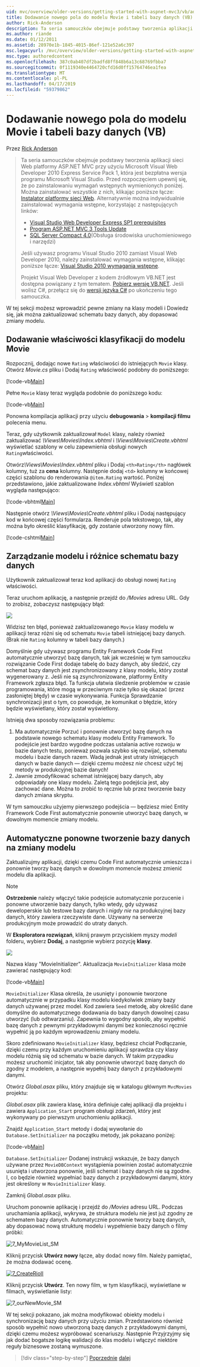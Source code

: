 ```yaml
---
uid: mvc/overview/older-versions/getting-started-with-aspnet-mvc3/vb/adding-a-new-field
title: Dodawanie nowego pola do modelu Movie i tabeli bazy danych (VB) | Dokumentacja firmy Microsoft
author: Rick-Anderson
description: Ta seria samouczków obejmuje podstawy tworzenia aplikacji sieci Web platformy ASP.NET MVC przy użyciu programu Microsoft Visual Web Developer 2010 Express Service Pack 1, czyli...
ms.author: riande
ms.date: 01/12/2011
ms.assetid: 28970e1b-1845-4015-86ef-121e52a6c397
msc.legacyurl: /mvc/overview/older-versions/getting-started-with-aspnet-mvc3/vb/adding-a-new-field
msc.type: authoredcontent
ms.openlocfilehash: 387c0ab407df2badfd8ff848b6a13c68769fbba7
ms.sourcegitcommit: 0f1119340e4464720cfd16d0ff15764746ea1fea
ms.translationtype: MT
ms.contentlocale: pl-PL
ms.lasthandoff: 04/17/2019
ms.locfileid: "59379862"
---
```

# <a name="adding-a-new-field-to-the-movie-model-and-database-table-vb"></a>Dodawanie nowego pola do modelu Movie i tabeli bazy danych (VB)

Przez [Rick Anderson]((https://twitter.com/RickAndMSFT))

> Ta seria samouczków obejmuje podstawy tworzenia aplikacji sieci Web platformy ASP.NET MVC przy użyciu Microsoft Visual Web Developer 2010 Express Service Pack 1, która jest bezpłatna wersja programu Microsoft Visual Studio. Przed rozpoczęciem upewnij się, że po zainstalowaniu wymagań wstępnych wymienionych poniżej. Można zainstalować wszystkie z nich, klikając poniższe łącze: [Instalator platformy sieci Web](https://www.microsoft.com/web/gallery/install.aspx?appid=VWD2010SP1Pack). Alternatywnie można indywidualnie zainstalować wymagania wstępne, korzystając z następujących linków:
> 
> - [Visual Studio Web Developer Express SP1 prerequisites](https://www.microsoft.com/web/gallery/install.aspx?appid=VWD2010SP1Pack)
> - [Program ASP.NET MVC 3 Tools Update](https://www.microsoft.com/web/gallery/install.aspx?appsxml=&amp;appid=MVC3)
> - [SQL Server Compact 4.0](https://www.microsoft.com/web/gallery/install.aspx?appid=SQLCE;SQLCEVSTools_4_0)(Obsługa środowiska uruchomieniowego i narzędzi)
> 
> Jeśli używasz programu Visual Studio 2010 zamiast Visual Web Developer 2010, należy zainstalować wymagania wstępne, klikając poniższe łącze: [Visual Studio 2010 wymagania wstępne](https://www.microsoft.com/web/gallery/install.aspx?appsxml=&amp;appid=VS2010SP1Pack).
> 
> Projekt Visual Web Developer z kodem źródłowym VB.NET jest dostępna powiązany z tym tematem. [Pobierz wersję VB.NET](https://code.msdn.microsoft.com/Introduction-to-MVC-3-10d1b098). Jeśli wolisz C#, przełącz się do [wersji języka C#](../cs/adding-a-new-field.md) po ukończeniu tego samouczka.


W tej sekcji możesz wprowadzić pewne zmiany na klasy modeli i Dowiedz się, jak można zaktualizować schematu bazy danych, aby dopasować zmiany modelu.

## <a name="adding-a-rating-property-to-the-movie-model"></a>Dodawanie właściwości klasyfikacji do modelu Movie

Rozpocznij, dodając nowe `Rating` właściwości do istniejących `Movie` klasy. Otwórz *Movie.cs* pliku i Dodaj `Rating` właściwość podobny do poniższego:

[!code-vb[Main](adding-a-new-field/samples/sample1.vb)]

Pełne `Movie` klasy teraz wygląda podobnie do poniższego kodu:

[!code-vb[Main](adding-a-new-field/samples/sample2.vb)]

Ponowna kompilacja aplikacji przy użyciu **debugowania** &gt; **kompilacji filmu** polecenia menu.

Teraz, gdy użytkownik zaktualizował `Model` klasy, należy również zaktualizować *\Views\Movies\Index.vbhtml* i *\Views\Movies\Create.vbhtml* wyświetlać szablony w celu zapewnienia obsługi nowych `Rating`właściwości.

Otwórz<em>\Views\Movies\Index.vbhtml</em> pliku i Dodaj `<th>Rating</th>` nagłówek kolumny, tuż za <strong>cena</strong> kolumny. Następnie dodaj `<td>` kolumny w końcowej części szablonu do renderowania `@item.Rating` wartość. Poniżej przedstawiono, jakie zaktualizowane <em>Index.vbhtml</em> Wyświetl szablon wygląda następująco:

[!code-vbhtml[Main](adding-a-new-field/samples/sample3.vbhtml)]

Następnie otwórz *\Views\Movies\Create.vbhtml* pliku i Dodaj następujący kod w końcowej części formularza. Renderuje pola tekstowego, tak, aby można było określić klasyfikację, gdy zostanie utworzony nowy film.

[!code-cshtml[Main](adding-a-new-field/samples/sample4.cshtml)]

## <a name="managing-model-and-database-schema-differences"></a>Zarządzanie modelu i różnice schematu bazy danych

Użytkownik zaktualizował teraz kod aplikacji do obsługi nowej `Rating` właściwości.

Teraz uruchom aplikację, a następnie przejdź do */Movies* adresu URL. Gdy to zrobisz, zobaczysz następujący błąd:

![](adding-a-new-field/_static/image1.png)

Widzisz ten błąd, ponieważ zaktualizowanego `Movie` klasy modelu w aplikacji teraz różni się od schematu `Movie` tabeli istniejącej bazy danych. (Brak nie `Rating` kolumny w tabeli bazy danych.)

Domyślnie gdy używasz programu Entity Framework Code First automatycznie utworzyć bazę danych, tak jak wcześniej w tym samouczku rozwiązanie Code First dodaje tabelę do bazy danych, aby śledzić, czy schemat bazy danych jest zsynchronizowany z klasy modelu, który został wygenerowany z. Jeśli nie są zsynchronizowane, platformy Entity Framework zgłasza błąd. Ta funkcja ułatwia śledzenie problemów w czasie programowania, które mogą w przeciwnym razie tylko się okazać (przez zasłoniętej błędy) w czasie wykonywania. Funkcja Sprawdzanie synchronizacji jest o tym, co powoduje, że komunikat o błędzie, który będzie wyświetlany, który został wyświetlony.

Istnieją dwa sposoby rozwiązania problemu:

1. Ma automatycznie Porzuć i ponownie utworzyć bazę danych na podstawie nowego schematu klasy modelu Entity Framework. To podejście jest bardzo wygodne podczas ustalania active rozwoju w bazie danych testu, ponieważ pozwala szybko się rozwijać, schematu modelu i bazie danych razem. Wadą jednak jest utraty istniejących danych w bazie danych — dzięki czemu możesz *nie* chcesz użyć tej metody w produkcyjnej bazie danych!
2. Jawnie zmodyfikować schemat istniejącej bazy danych, aby odpowiadały one klasy modelu. Zaletą tego podejścia jest, aby zachować dane. Można to zrobić to ręcznie lub przez tworzenie bazy danych zmiana skryptu.

W tym samouczku użyjemy pierwszego podejścia — będziesz mieć Entity Framework Code First automatycznie ponownie utworzyć bazę danych, w dowolnym momencie zmiany modelu.

## <a name="automatically-re-creating-the-database-on-model-changes"></a>Automatyczne ponowne tworzenie bazy danych na zmiany modelu

Zaktualizujmy aplikacji, dzięki czemu Code First automatycznie umieszcza i ponownie tworzy bazę danych w dowolnym momencie możesz zmienić modelu dla aplikacji.

> [!NOTE] 
> 
> **Ostrzeżenie** należy włączyć takie podejście automatycznie porzucenie i ponowne utworzenie bazy danych, tylko wtedy, gdy używasz deweloperskie lub testowe bazy danych i *nigdy nie* na produkcyjnej bazy danych, który zawiera rzeczywiste dane. Używany na serwerze produkcyjnym może prowadzić do utraty danych.


W **Eksploratora rozwiązań**, kliknij prawym przyciskiem myszy *modeli* folderu, wybierz **Dodaj**, a następnie wybierz pozycję **klasy**.

![](adding-a-new-field/_static/image2.png)

Nazwa klasy &quot;MovieInitializer&quot;. Aktualizacja `MovieInitializer` klasa może zawierać następujący kod:

[!code-vb[Main](adding-a-new-field/samples/sample5.vb)]

`MovieInitializer` Klasa określa, że usunięty i ponownie tworzone automatycznie w przypadku klasy modelu kiedykolwiek zmiany bazy danych używanej przez model. Kod zawiera `Seed` metodę, aby określić dane domyślne do automatycznego dodawania do bazy danych dowolnej czasu utworzyć (lub odtwarzaniu). Zapewnia to wygodny sposób, aby wypełnić bazę danych z pewnymi przykładowymi danymi bez konieczności ręcznie wypełnić ją po każdym wprowadzeniu zmiany modelu.

Skoro zdefiniowano `MovieInitializer` klasy, będziesz chciał Podłączanie, dzięki czemu przy każdym uruchomieniu aplikacji sprawdza czy klasy modelu różnią się od schematu w bazie danych. W takim przypadku możesz uruchomić inicjator, tak aby ponownie utworzyć bazę danych do zgodny z modelem, a następnie wypełnij bazy danych z przykładowymi danymi.

Otwórz *Global.asax* pliku, który znajduje się w katalogu głównym `MvcMovies` projektu:

*Global.asax* plik zawiera klasę, która definiuje całej aplikacji dla projektu i zawiera `Application_Start` program obsługi zdarzeń, który jest wykonywany po pierwszym uruchomieniu aplikacji.

Znajdź `Application_Start` metody i dodaj wywołanie do `Database.SetInitializer` na początku metody, jak pokazano poniżej:

[!code-vb[Main](adding-a-new-field/samples/sample6.vb)]

`Database.SetInitializer` Dodanej instrukcji wskazuje, że bazy danych używane przez `MovieDBContext` wystąpienia powinien zostać automatycznie usunięta i utworzona ponownie, jeśli schemat i bazy danych nie są zgodne. I, co będzie również wypełniać bazy danych z przykładowymi danymi, który jest określony w `MovieInitializer` klasy.

Zamknij *Global.asax* pliku.

Uruchom ponownie aplikację i przejdź do */Movies* adresu URL. Podczas uruchamiania aplikacji, wykrywa, że struktura modelu nie jest już zgodny ze schematem bazy danych. Automatycznie ponownie tworzy bazę danych, aby dopasować nową strukturę modelu i wypełnienie bazy danych o filmy próbki:

![7_MyMovieList_SM](adding-a-new-field/_static/image3.png)

Kliknij przycisk **Utwórz nowy** łącze, aby dodać nowy film. Należy pamiętać, że można dodawać ocenę.

[![7_CreateRioII](adding-a-new-field/_static/image5.png)](adding-a-new-field/_static/image4.png)

Kliknij przycisk **Utwórz**. Ten nowy film, w tym klasyfikacji, wyświetlane w filmach, wyświetlanie listy:

![7_ourNewMovie_SM](adding-a-new-field/_static/image6.png)

W tej sekcji pokazano, jak można modyfikować obiekty modelu i synchronizację bazy danych przy użyciu zmian. Przedstawiono również sposób wypełnić nowo utworzoną bazę danych z przykładowymi danymi, dzięki czemu możesz wypróbować scenariuszy. Następnie Przyjrzyjmy się jak dodać bogatsze logikę walidacji do klas modelu i włączyć niektóre reguły biznesowe zostaną wymuszone.

> [!div class="step-by-step"]
> [Poprzednie](examining-the-edit-methods-and-edit-view.md)
> [dalej](adding-validation-to-the-model.md)

